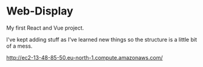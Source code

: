 # Web-Display
My first React and Vue project.

I've kept adding stuff as I've learned new things so the structure is a little bit of a mess.

http://ec2-13-48-85-50.eu-north-1.compute.amazonaws.com/
